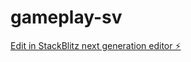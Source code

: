 # gameplay-sv

[Edit in StackBlitz next generation editor ⚡️](https://stackblitz.com/~/github.com/codenlighten/gameplay-sv)